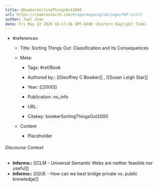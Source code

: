 ```yaml
---
title: @bowkerSortingThingsOut2000
url: https://roamresearch.com/#/app/megacoglab/page/FWT-LvSrC
author: Joel Chan
date: Fri May 22 2020 16:17:56 GMT-0400 (Eastern Daylight Time)
---
```


- #references

    - Title: Sorting Things Out: Classification and Its Consequences

    - Meta:

        - Tags: #ref/Book

        - Authored by::  [[Geoffrey C Bowker]] ,  [[Susan Leigh Star]]

        - Year: [[2000]]

        - Publication: no_info

        - URL:

        - Citekey: bowkerSortingThingsOut2000

    - Content

        - Placeholder

###### Discourse Context

- **Informs::** [[CLM - Universal Semantic Webs are neither feasible nor useful]]
- **Informs::** [[QUE - How can we best bridge private vs. public knowledge]]
